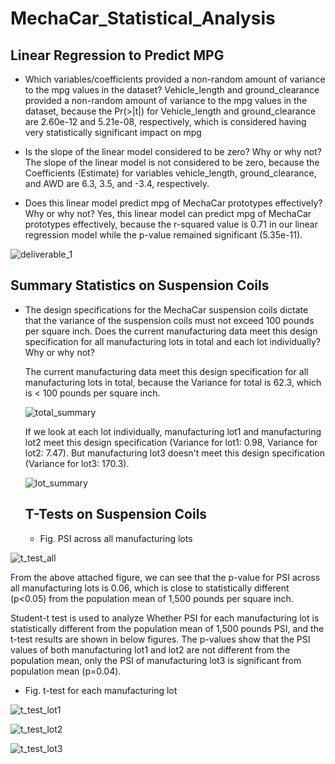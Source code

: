 # MechaCar_Statistical_Analysis
## Linear Regression to Predict MPG
- Which variables/coefficients provided a non-random amount of variance to the mpg values in the dataset?
  Vehicle_length and ground_clearance provided a non-random amount of variance to the mpg values in the dataset, because the Pr(>|t|) for Vehicle_length and ground_clearance are 2.60e-12 and 5.21e-08, respectively, which is considered having very statistically significant impact on mpg
  
- Is the slope of the linear model considered to be zero? Why or why not?
  The slope of the linear model is not considered to be zero, because the Coefficients (Estimate) for variables vehicle_length, ground_clearance, and AWD are 6.3, 3.5, and -3.4, respectively. 
  
- Does this linear model predict mpg of MechaCar prototypes effectively? Why or why not?
  Yes, this linear model can predict mpg of MechaCar prototypes effectively, because the r-squared value is  0.71 in our linear regression model while the p-value remained significant (5.35e-11).

![deliverable_1](https://user-images.githubusercontent.com/90361056/147861208-567c890d-c29f-46e0-84fa-a43985408170.JPG)

## Summary Statistics on Suspension Coils
- The design specifications for the MechaCar suspension coils dictate that the variance of the suspension coils must not exceed 100 pounds per square inch. Does the current manufacturing data meet this design specification for all manufacturing lots in total and each lot individually? Why or why not?

  The current manufacturing data meet this design specification for all manufacturing lots in total, because the Variance for total is 62.3, which is < 100 pounds per square inch. 
  
  ![total_summary](https://user-images.githubusercontent.com/90361056/147861939-84f0148e-b8cb-4406-b2d7-1ab7a761d213.JPG)
  
  If we look at each lot individually, manufacturing lot1 and manufacturing lot2 meet this design specification (Variance for lot1: 0.98, Variance for lot2: 7.47). But manufacturing lot3 doesn't meet this design specification (Variance for lot3: 170.3).
  
  ![lot_summary](https://user-images.githubusercontent.com/90361056/147862009-775993b9-9b38-4aa9-ba9d-757517ea3685.JPG)

  ## T-Tests on Suspension Coils
  
  - Fig. PSI across all manufacturing lots
  
![t_test_all](https://user-images.githubusercontent.com/90361056/147864841-da540d08-0e78-497b-aa53-53da495288da.JPG)

From the above attached figure, we can see that the p-value for PSI across all manufacturing lots is 0.06, which is close to statistically different (p<0.05) from the population mean of 1,500 pounds per square inch.

Student-t test is used to analyze Whether PSI for each manufacturing lot is statistically different from the population mean of 1,500 pounds PSI, and the t-test results are shown in below figures. The p-values show that the PSI values of both manufacturing lot1 and lot2 are not different from the population mean, only the PSI of manufacturing lot3 is significant from population mean (p=0.04).

  - Fig. t-test for each manufacturing lot

![t_test_lot1](https://user-images.githubusercontent.com/90361056/147864809-a17715e7-39eb-488e-b2e4-ec925f7fc7a0.JPG)

![t_test_lot2](https://user-images.githubusercontent.com/90361056/147864815-2beb6601-1e12-4640-89ea-b9507b231f14.JPG)

![t_test_lot3](https://user-images.githubusercontent.com/90361056/147864822-f15bb3c3-20e9-4277-a34b-0ba18494e7bd.JPG)

